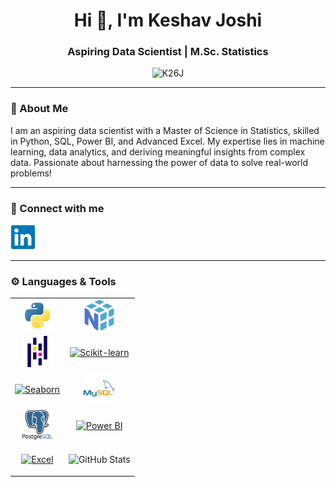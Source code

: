 <h1 align="center">Hi 👋, I'm Keshav Joshi</h1>
<h3 align="center">Aspiring Data Scientist | M.Sc. Statistics</h3>

<p align="center">
  <img src="https://komarev.com/ghpvc/?username=K26J&label=Profile%20views&color=0e75b6&style=flat" alt="K26J" />
</p>

---

### 🚀 About Me  
I am an aspiring data scientist with a Master of Science in Statistics, skilled in Python, SQL, Power BI, and Advanced Excel. My expertise lies in machine learning, data analytics, and deriving meaningful insights from complex data. Passionate about harnessing the power of data to solve real-world problems!

---

### 🔗 Connect with me  
<p align="left">
  <a href="https://www.linkedin.com/in/keshav-m-joshi/" target="_blank">
    <img src="https://raw.githubusercontent.com/devicons/devicon/master/icons/linkedin/linkedin-original.svg" alt="LinkedIn" width="40" height="40"/>
  </a>
</p>

---

### ⚙️ Languages & Tools  
<table>
  <tr>
    <td align="center">
      <a href="https://www.python.org/" target="_blank">
        <img src="https://raw.githubusercontent.com/devicons/devicon/master/icons/python/python-original.svg" alt="Python" width="50" height="50"/>
      </a>
    </td>
    <td align="center">
      <a href="https://numpy.org/" target="_blank">
        <img src="https://raw.githubusercontent.com/devicons/devicon/master/icons/numpy/numpy-original.svg" alt="NumPy" width="50" height="50"/>
      </a>
    </td>
  </tr>
  <tr>
    <td align="center">
      <a href="https://pandas.pydata.org/" target="_blank">
        <img src="https://raw.githubusercontent.com/devicons/devicon/master/icons/pandas/pandas-original.svg" alt="Pandas" width="50" height="50"/>
      </a>
    </td>
    <td align="center">
      <a href="https://scikit-learn.org/" target="_blank">
        <img src="https://upload.wikimedia.org/wikipedia/commons/0/05/Scikit_learn_logo_small.svg" alt="Scikit-learn" width="50" height="50"/>
      </a>
    </td>
  </tr>
  <tr>
    <td align="center">
      <a href="https://seaborn.pydata.org/" target="_blank">
        <img src="https://seaborn.pydata.org/_images/logo-mark-lightbg.svg" alt="Seaborn" width="50" height="50"/>
      </a>
    </td>
    <td align="center">
      <a href="https://www.mysql.com/" target="_blank">
        <img src="https://raw.githubusercontent.com/devicons/devicon/master/icons/mysql/mysql-original-wordmark.svg" alt="MySQL" width="50" height="50"/>
      </a>
    </td>
  </tr>
  <tr>
    <td align="center">
      <a href="https://www.postgresql.org/" target="_blank">
        <img src="https://raw.githubusercontent.com/devicons/devicon/master/icons/postgresql/postgresql-original-wordmark.svg" alt="PostgreSQL" width="50" height="50"/>
      </a>
    </td>
    <td align="center">
      <a href="https://powerbi.microsoft.com/" target="_blank">
        <img src="https://cdn.freelogovectors.net/wp-content/uploads/2023/11/power-bi-logo-freelogovectors.net_.png" alt="Power BI" width="50" height="50"/>
      </a>
    </td>
  </tr>
  <tr>
    <td align="center">
      <a href="https://www.microsoft.com/en-us/microsoft-365/excel" target="_blank">
        <img src="https://cdn.shopify.com/s/files/1/0090/2125/9831/collections/Microsoft_Office_Excel.png?v=1705563348" alt="Excel" width="50" height="50"/>
      </a>
    </td>
    <td align="center">
      <p align="center">
        <img src="https://github-readme-stats.vercel.app/api?username=K26J&show_icons=true&locale=en&size_weight=0.5" alt="GitHub Stats" />
      </p>
    </td>
  </tr>
</table>
